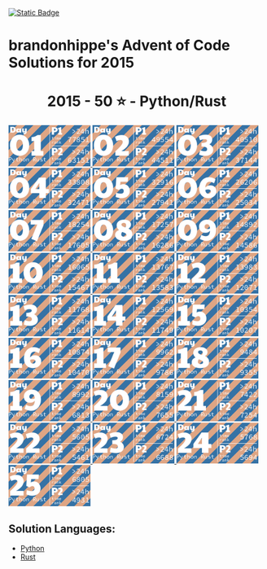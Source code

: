 <p><a href = "https://adventofcode.com/2015"> <img alt="Static Badge" src="https://img.shields.io/badge/2015-50*-118a03?style=flat-square&logo=data%3Aimage%2Fjpg%3Bbase64%2C%2F9j%2F4AAQSkZJRgABAQAAAQABAAD%2F%2FgAfQ29tcHJlc3NlZCBieSBqcGVnLXJlY29tcHJlc3P%2F2wCEAAQEBAQEBAQEBAQGBgUGBggHBwcHCAwJCQkJCQwTDA4MDA4MExEUEA8QFBEeFxUVFx4iHRsdIiolJSo0MjRERFwBBAQEBAQEBAQEBAYGBQYGCAcHBwcIDAkJCQkJDBMMDgwMDgwTERQQDxAUER4XFRUXHiIdGx0iKiUlKjQyNEREXP%2FCABEIAEAAQAMBIgACEQEDEQH%2FxAAcAAEAAgIDAQAAAAAAAAAAAAAABggFBwMECQH%2F2gAIAQEAAAAAo%2BZXkwwNz5LQwnkD3pk68TyBrFb2kfbiejq3H30t5vM%2FjFs4d0tlVAMhcWlS5tScQAf%2FxAAYAQADAQEAAAAAAAAAAAAAAAABBQYCBP%2FaAAgBAhAAAABtxDuVyOa9rAi%2FysLH%2F8QAGAEAAwEBAAAAAAAAAAAAAAAAAQIEAAP%2F2gAIAQMQAAAAnbL0oM3Osxl8n%2F%2FEADYQAAEEAQEEBwYEBwAAAAAAAAIBAwQFBgcACBEhEBITIDEyQRQVIlNhchYXMFJic4KRkqPB%2F9oACAEBAAE%2FAOmkpLTI7SJS0sQpM%2BUSgyyKoimqJx9dsgx%2B4xa2k0d9CKJYx0BXWTVFUe0BDHmPFOaL393xvtNXcR%2Bjr5f4sntvLN9TWDIS%2FfGgH%2FoEe7K0xz6JQV2UHi85ynmxhlNSWG%2B2RGj5oTiBxIEVPUujduDr6wYx9AnF%2FaKe29E31NWZxfMrIRdFdpjntpSzsji4xNSpiRjkuSng7ECaBOKq31%2BCuf09OCbyuc4gzDrbEGLqqjgDQMv8GXgaDkgtuhtHyXd11l5XdfHqbt7z%2B0okKQp%2FR9v4HNsH3d4GB59VZjQ5G5JrWWpKLElNorqdu0oIoOhyLbUTd%2Fhaj51%2BKrjIHYlcMCPGWNGaTtjJpSVVVw%2BQptIud3LRnlXQo9tdM%2BVGESfJQ%2F5pr1G9s63m82ypmZXU7DFJWPgbRA3wffNs%2BSobh9wRIiEQFVJVREROaqq7acwPyR0kfu81sZSvK37Y7EeeJRYI%2BTcVkC5Ca%2Bu2ZsNa8aRpZ4XayWJRAr7cUHyBDeb88OSI7OtOsOuMvtk262SgYGnAhIV4Kiovqnd3ZdLEvLNdQb6OiVNW6qQEd8r8oPFz7GdtftWS1CyH3VUSVXGqpwhjdXyyXvApH%2FA20J1Yd03yT2axdIscsyBuaHyD8BkD9vgW281pczBkhqXjjYlW2Kh7yBrmAPn5JA%2FwO9yqZgSbSuj2sxYkByS0EmQIK4rTKkiGaCPMlFPTbWzVXHKHDKjTPTOcycN%2BA2MmRFPiLcMk5Ndb5jvifToRqtSWONWemOpEuP7rCE6kR%2BYfAFionxxzJfUPFva%2Fj1MS7tY1DPObVNyXBiSTBQJxlF%2BFVRfX9L%2F%2FxAAlEQACAwABAwMFAQAAAAAAAAABAgMEBQARQVEGEDESFDI0YpH%2F2gAIAQIBAT8A5o2Wp0LlpAC0MLuAfjqo68y7T3s6lccAPNCjkD4BI9tSTVhijky68MzBuskcjFSy%2FwAnzzV9V13zNGjoU7FG29eRVSVeqsxHZhzH9VVosrNoUali7bSBFZIkIVWHljzLl1Zo5JNSvDAWYGOONixC%2FwBHz7bfX1JqR4Fb9WuwkuzAf4gPnmMD6Y1nw7H6VpjJTlPnuhPs6l0dQxUkEdR8jmRk18isYISzu7l5JX%2FJ2Pc81sqvr1ft5yVKsHjkX8kYdxyNTHGiFyxVQPqPyenc8%2F%2FEACIRAAICAAUFAQAAAAAAAAAAAAECAAMEEBIhURETIzJBgf%2FaAAgBAwEBPwCIup1Xkx10O68HplWKySLCRwRK8O3cR0cMoYbiWYdjY7uyqpb7LBWCBWxPJOVXgrNzex2QS3z1i0ey7MMhLLDY3U7fAJXYam1D9EO5Jn%2F%2F2Q%3D%3D&labelColor=black" target="_blank"></a></p>

# brandonhippe's Advent of Code Solutions for 2015
<!-- #{(year_tiles)} -->
<h1 align="center">
  2015 - 50 ⭐ - Python/Rust
</h1>
<a href="python/1.py">
  <img src=".tiles/images/2015/01.png" width="161px">
</a>
<a href="python/2.py">
  <img src=".tiles/images/2015/02.png" width="161px">
</a>
<a href="python/3.py">
  <img src=".tiles/images/2015/03.png" width="161px">
</a>
<a href="python/4.py">
  <img src=".tiles/images/2015/04.png" width="161px">
</a>
<a href="python/5.py">
  <img src=".tiles/images/2015/05.png" width="161px">
</a>
<a href="python/6.py">
  <img src=".tiles/images/2015/06.png" width="161px">
</a>
<a href="python/7.py">
  <img src=".tiles/images/2015/07.png" width="161px">
</a>
<a href="python/8.py">
  <img src=".tiles/images/2015/08.png" width="161px">
</a>
<a href="python/9.py">
  <img src=".tiles/images/2015/09.png" width="161px">
</a>
<a href="python/10.py">
  <img src=".tiles/images/2015/10.png" width="161px">
</a>
<a href="python/11.py">
  <img src=".tiles/images/2015/11.png" width="161px">
</a>
<a href="python/12.py">
  <img src=".tiles/images/2015/12.png" width="161px">
</a>
<a href="python/13.py">
  <img src=".tiles/images/2015/13.png" width="161px">
</a>
<a href="python/14.py">
  <img src=".tiles/images/2015/14.png" width="161px">
</a>
<a href="python/15.py">
  <img src=".tiles/images/2015/15.png" width="161px">
</a>
<a href="python/16.py">
  <img src=".tiles/images/2015/16.png" width="161px">
</a>
<a href="python/17.py">
  <img src=".tiles/images/2015/17.png" width="161px">
</a>
<a href="python/18.py">
  <img src=".tiles/images/2015/18.png" width="161px">
</a>
<a href="python/19.py">
  <img src=".tiles/images/2015/19.png" width="161px">
</a>
<a href="python/20.py">
  <img src=".tiles/images/2015/20.png" width="161px">
</a>
<a href="python/21.py">
  <img src=".tiles/images/2015/21.png" width="161px">
</a>
<a href="python/22.py">
  <img src=".tiles/images/2015/22.png" width="161px">
</a>
<a href="python/23.py">
  <img src=".tiles/images/2015/23.png" width="161px">
</a>
<a href="python/24.py">
  <img src=".tiles/images/2015/24.png" width="161px">
</a>
<a href="python/25.py">
  <img src=".tiles/images/2015/25.png" width="161px">
</a>
<!-- #{/(year_tiles)} -->

## Solution Languages:
 - [Python](python/README.md)
 - [Rust](rust/README.md)